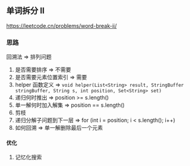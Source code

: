 ## 单词拆分 II

<https://leetcode.cn/problems/word-break-ii/>

### 思路

回溯法 => 排列问题

1. 是否需要排序 => 不需要
2. 是否需要元素位置索引 => 需要
3. helper 函数定义
   => ` void helper(List<String> result, StringBuffer stringBuffer, String s, int position, Set<String> set) `
4. 递归何时推出 => position >= s.length()
5. 单一解何时加入解集 => position == s.length()
6. 剪枝
7. 递归分解子问题到下一层 => for (int i = position; i < s.length(); i++)
8. 如何回溯 => 单一解删除最后一个元素

#### 优化

1. 记忆化搜索


